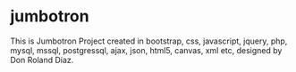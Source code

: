# jumbotron
This is Jumbotron Project created in bootstrap, css, javascript, jquery, php, mysql, mssql, postgressql, ajax, json, html5, canvas, xml etc, designed by Don Roland Diaz.
